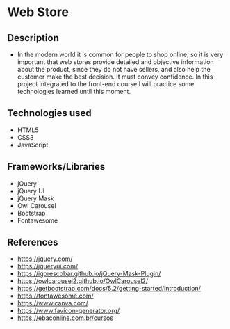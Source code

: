 # Web Store

## Description
- In the modern world it is common for people to shop online, so it is very important that web stores provide detailed and objective information about the product, since they do not have sellers, and also help the customer make the best decision. It must convey confidence. In this project integrated to the front-end course I will practice some technologies learned until this moment.

## Technologies used
- HTML5
- CSS3
- JavaScript

## Frameworks/Libraries
- jQuery
- jQuery UI
- jQuery Mask
- Owl Carousel
- Bootstrap
- Fontawesome

## References
- https://jquery.com/
- https://jqueryui.com/
- https://igorescobar.github.io/jQuery-Mask-Plugin/
- https://owlcarousel2.github.io/OwlCarousel2/
- https://getbootstrap.com/docs/5.2/getting-started/introduction/
- https://fontawesome.com/
- https://www.canva.com/
- https://www.favicon-generator.org/
- https://ebaconline.com.br/cursos
